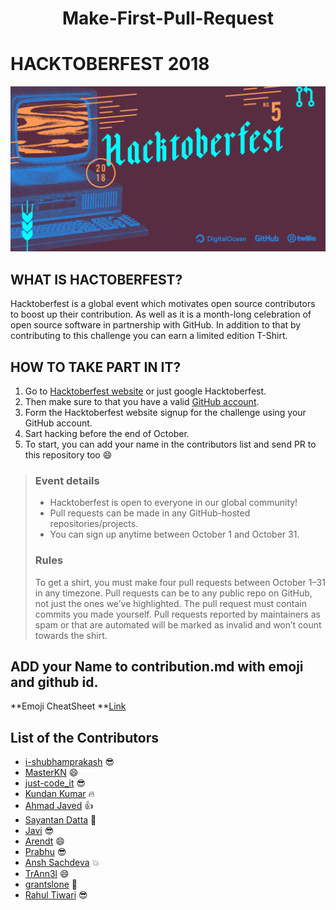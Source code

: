 <h1 align="center"> Make-First-Pull-Request</h1>

# HACKTOBERFEST 2018

![](/hactober.png)

## WHAT IS HACTOBERFEST?

Hacktoberfest is a global event which motivates open source contributors to boost up their contribution. As well as it is a month-long celebration of open source software in partnership with GitHub. In addition to that by contributing to this challenge you can earn a limited edition T-Shirt.

## HOW TO TAKE PART IN IT?

1. Go to [Hacktoberfest website](https://hacktoberfest.digitalocean.com/) or just google Hacktoberfest.
2. Then make sure to that you have a valid [GitHub account](https://github.com/).
3. Form the Hacktoberfest website signup for the challenge using your GitHub account.
4. Sart hacking before the end of October.
5. To start, you can add your name in the contributors list and send PR to this repository too :smile:

>  ### Event details
>
> * Hacktoberfest is open to everyone in our global community!
> * Pull requests can be made in any GitHub-hosted repositories/projects.
> * You can sign up anytime between October 1 and October 31.
>
> ### Rules
>
> To get a shirt, you must make four pull requests between October 1–31 in any timezone. Pull requests can be to any public repo on GitHub, not just the ones we’ve highlighted. The pull request must contain commits you made yourself. Pull      requests   reported by maintainers as spam or that are automated will be marked as invalid and won’t count towards the shirt.

## ADD your Name to contribution.md with emoji and github id.
**Emoji CheatSheet **<a href="https://www.webpagefx.com/tools/emoji-cheat-sheet/">Link</a>


## List of the Contributors
- [i-shubhamprakash](https://github.com/i-shubhamprakash) :sunglasses:
- [MasterKN](https://github.com/MasterKN48) :smile:
- [just-code_it](https://github.com/HackedByMKN) :sunglasses:
- [Kundan Kumar](https://github.com/kundan28) :fire:
- [Ahmad Javed](https://github.com/ahmadjaved97) :thumbsup:
- [Sayantan Datta](https://github.com/sayantanHack) :metal:
- [Javi](https://github.com/brunnnka) :sunglasses:
- [Arendt](https://github.com/Arendt) :smile:
- [Prabhu](https://github.com/caffeinatednerd) :sunglasses:
- [Ansh Sachdeva](https://github.com/root-ansh) :boom:
- [TrAnn3l](https://github.com/TrAnn3l) :smile:
- [grantslone](https://github.com/grantslone) :herb:
- [Rahul Tiwari](https://github.com/Grootko) :sunglasses:
